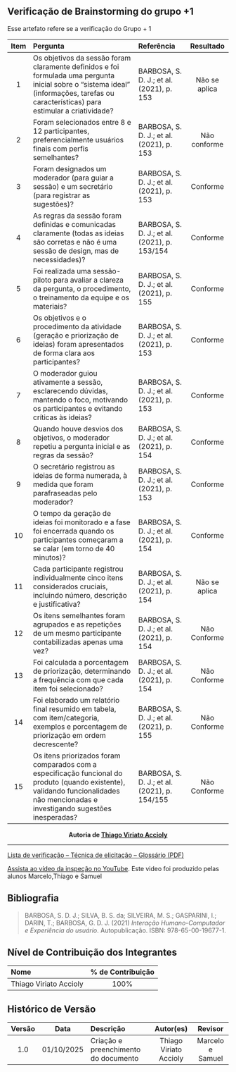 ## Verificação de Brainstorming do grupo +1

Esse artefato refere se a verificação do Grupo + 1

| Item | Pergunta                                                                                                                                                                                | Referência                                   |   Resultado   |
| :--: | :-------------------------------------------------------------------------------------------------------------------------------------------------------------------------------------- | :------------------------------------------- | :-----------: |
|  1   | Os objetivos da sessão foram claramente definidos e foi formulada uma pergunta inicial sobre o “sistema ideal” (informações, tarefas ou características) para estimular a criatividade? | BARBOSA, S. D. J.; et al. (2021), p. 153     | Não se aplica |
|  2   | Foram selecionados entre 8 e 12 participantes, preferencialmente usuários finais com perfis semelhantes?                                                                                | BARBOSA, S. D. J.; et al. (2021), p. 153     | Não conforme  |
|  3   | Foram designados um moderador (para guiar a sessão) e um secretário (para registrar as sugestões)?                                                                                      | BARBOSA, S. D. J.; et al. (2021), p. 153     |   Conforme    |
|  4   | As regras da sessão foram definidas e comunicadas claramente (todas as ideias são corretas e não é uma sessão de design, mas de necessidades)?                                          | BARBOSA, S. D. J.; et al. (2021), p. 153/154 |   Conforme    |
|  5   | Foi realizada uma sessão-piloto para avaliar a clareza da pergunta, o procedimento, o treinamento da equipe e os materiais?                                                             | BARBOSA, S. D. J.; et al. (2021), p. 155     |   Conforme    |
|  6   | Os objetivos e o procedimento da atividade (geração e priorização de ideias) foram apresentados de forma clara aos participantes?                                                       | BARBOSA, S. D. J.; et al. (2021), p. 153     |   Conforme    |
|  7   | O moderador guiou ativamente a sessão, esclarecendo dúvidas, mantendo o foco, motivando os participantes e evitando críticas às ideias?                                                 | BARBOSA, S. D. J.; et al. (2021), p. 153     |   Conforme    |
|  8   | Quando houve desvios dos objetivos, o moderador repetiu a pergunta inicial e as regras da sessão?                                                                                       | BARBOSA, S. D. J.; et al. (2021), p. 154     |   Conforme    |
|  9   | O secretário registrou as ideias de forma numerada, à medida que foram parafraseadas pelo moderador?                                                                                    | BARBOSA, S. D. J.; et al. (2021), p. 153     |   Conforme    |
|  10  | O tempo da geração de ideias foi monitorado e a fase foi encerrada quando os participantes começaram a se calar (em torno de 40 minutos)?                                               | BARBOSA, S. D. J.; et al. (2021), p. 154     |   Conforme    |
|  11  | Cada participante registrou individualmente cinco itens considerados cruciais, incluindo número, descrição e justificativa?                                                             | BARBOSA, S. D. J.; et al. (2021), p. 154     | Não se aplica |
|  12  | Os itens semelhantes foram agrupados e as repetições de um mesmo participante contabilizadas apenas uma vez?                                                                            | BARBOSA, S. D. J.; et al. (2021), p. 154     | Não Conforme  |
|  13  | Foi calculada a porcentagem de priorização, determinando a frequência com que cada item foi selecionado?                                                                                | BARBOSA, S. D. J.; et al. (2021), p. 154     | Não Conforme  |
|  14  | Foi elaborado um relatório final resumido em tabela, com item/categoria, exemplos e porcentagem de priorização em ordem decrescente?                                                    | BARBOSA, S. D. J.; et al. (2021), p. 155     | Não Conforme  |
|  15  | Os itens priorizados foram comparados com a especificação funcional do produto (quando existente), validando funcionalidades não mencionadas e investigando sugestões inesperadas?      | BARBOSA, S. D. J.; et al. (2021), p. 154/155 | Não Conforme  |

<div align="center">
  <strong>Autoria de <a href="https://github.com/Acciolyy">Thiago Viriato Accioly</a></strong>
</div>

---

[Lista de verificação – Técnica de elicitação – Glossário (PDF)](../../../00_assets/pdfs/verificacao/tecnica_de_elicitacao/lista_de_verificacao_tecnica_de_elicitacao_glossario.pdf)

[Assista ao vídeo da inspeção no YouTube](https://youtu.be/oShj0z2DPRA). Este video foi produzido pelas alunos Marcelo,Thiago e Samuel

## Bibliografia

> BARBOSA, S. D. J.; SILVA, B. S. da; SILVEIRA, M. S.; GASPARINI, I.; DARIN, T.; BARBOSA, G. D. J. (2021) _Interação Humano-Computador e Experiência do usuário_. Autopublicação. ISBN: 978-65-00-19677-1.

## Nível de Contribuição dos Integrantes

| Nome                   | % de Contribuição |
| :--------------------- | :---------------: |
| Thiago Viriato Accioly |       100%        |

## Histórico de Versão

| Versão |    Data    | Descrição                            |       Autor(es)        |     Revisor      |
| :----: | :--------: | :----------------------------------- | :--------------------: | :--------------: |
|  1.0   | 01/10/2025 | Criação e preenchimento do documento | Thiago Viriato Accioly | Marcelo e Samuel |

